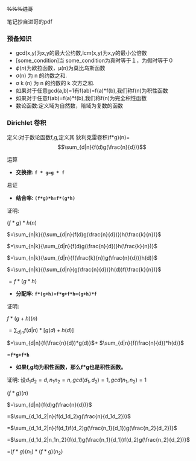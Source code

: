 ~~%%%进哥~~

笔记抄自进哥的pdf
### 预备知识
* gcd(x,y)为x,y的最大公约数,lcm(x,y)为x,y的最小公倍数
* [some_condition]当 some_condition为真时等于１，为假时等于０
* $\phi(n)$为欧拉函数，μ(n)为莫比乌斯函数
* σ(n) 为 n 的约数之和.
* σ k (n) 为 n 的约数的 k 次方之和.
* 如果对于任意gcd(a,b)=1有f(ab)=f(a)*f(b),我们称f(n)为积性函数
* 如果对于任意f(ab)=f(a)*f(b),我们称f(n)为完全积性函数
* 数论函数:定义域为自然数，陪域为复数的函数
### Dirichlet 卷积
定义:对于数论函数f,g,定义其 狄利克雷卷积(f*g)(n)=      
 $$\sum_{d|n}{f(d)g(\frac{n}{d})}$$

运算
* **交换律: ```f * g=g * f```**

易证

* **结合率: ```(f*g)*h=f*(g*h)```**

证明:

$(f*g)*h(n)$

$=\sum_{n|k}{(\sum_{d|n}{f(d)g(\frac{n}{d})})h(\frac{k}{n})}$

$=\sum_{n|k}{\sum_{d|n}{f(d)g(\frac{n}{d})}h(\frac{k}{n})}$

$=\sum_{n|k}{\sum_{d|n}{f(\frac{k}{n})g(\frac{n}{d})}h(d)}$

$=\sum_{n|k}{(\sum_{d|n}{g(\frac{n}{d})}h(d))f(\frac{k}{n})}$

$=f*(g*h)$

* **分配率: ```f*(g+h)=f*g+f*h=(g+h)*f```**

证明:

$f*(g+h)(n)$

$=\sum_{d|n}{f(d|n)*[g(d)+h(d)]}$

$=\sum_{d|n}{f(\frac{n}{d})*g(d)}$+ 
$\sum_{d|n}{f(\frac{n}{d})*h(d)}$

=**```f*g+f*h```**

* **如果f,g均为积性函数，那么f*g也是积性函数。**

证明:
设$d_1d_2=d,n_1n_2=n,gcd(d_1,d_2)=1,gcd(n_1,n_2)=1$

$(f*g)(n)$

$=\sum_{d|n}{f(d)g(\frac{n}{d})}$

=$\sum_{d_1d_2|n}{f(d_1d_2)g(\frac{n}{d_1d_2})}$

=$\sum_{d_1d_2|n}{f(d_1)f(d_2)g(\frac{n_1}{d_1})g(\frac{n_2}{d_2})}$

=$\sum_{d_1d_2|n_1n_2}{f(d_1)g(\frac{n_1}{d_1})f(d_2)g(\frac{n_2}{d_2})}$

=$(f*g)(n_1)*(f*g)(n_2)$
